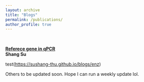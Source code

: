 ```yaml
---
layout: archive
title: "Blogs"
permalink: /publications/
author_profile: true
---
```


<br>

<b>[Referece gene in qPCR](https://sushang-thu.github.io/blogs/2021-05-31)</b><br>
<b>Shang Su</b>

test(https://sushang-thu.github.io/blogs/enz)

Others to be updated soon. 
Hope I can run a weekly update lol.
